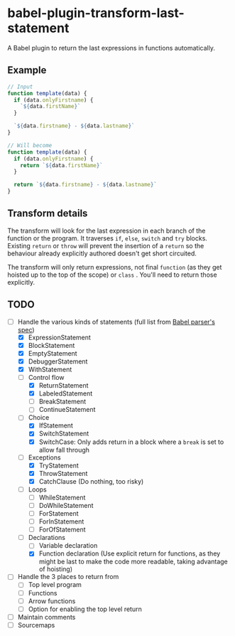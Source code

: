 babel-plugin-transform-last-statement
===

A Babel plugin to return the last expressions in functions automatically.

Example
---

```js
// Input
function template(data) {
  if (data.onlyFirstname) {
    `${data.firstName}`
  }

  `${data.firstname} - ${data.lastname}`
}

// Will become
function template(data) {
  if (data.onlyFirstname) {
    return `${data.firstName}`
  }

  return `${data.firstname} - ${data.lastname}`
}
```

Transform details
---

The transform will look for the last expression in each branch of the function or the program. It traverses `if`, `else`, `switch` and `try` blocks. Existing `return` or `throw` will prevent the insertion of a `return` so the behaviour already explicitly authored doesn't get short circuited.

The transform will only return expressions, not final `function` (as they get hoisted up to the top of the scope) or `class` . You'll need to return those explicitly.

TODO
---

- [ ] Handle the various kinds of statements (full list from [Babel parser's spec][babel-parser-spec])
  - [x] ExpressionStatement
  - [x] BlockStatement
  - [x] EmptyStatement
  - [x] DebuggerStatement
  - [x] WithStatement
  - [ ] Control flow
    - [x] ReturnStatement
    - [x] LabeledStatement
    - [ ] BreakStatement
    - [ ] ContinueStatement
  - [ ] Choice
    - [x] IfStatement
    - [x] SwitchStatement
    - [x] SwitchCase: Only adds return in a block where a `break` is set to allow fall through
  - [ ] Exceptions
    - [x] TryStatement
    - [x] ThrowStatement
    - [x] CatchClause (Do nothing, too risky)
  - [ ] Loops
    - [ ] WhileStatement
    - [ ] DoWhileStatement
    - [ ] ForStatement
    - [ ] ForInStatement
    - [ ] ForOfStatement
  - [ ] Declarations
    - [ ] Variable declaration
    - [x] Function declaration (Use explicit return for functions, as they might be last to make the code more readable, taking advantage of hoisting)
- [ ] Handle the 3 places to return from
  - [ ] Top level program
  - [ ] Functions
  - [ ] Arrow functions
  - [ ] Option for enabling the top level return
- [ ] Maintain comments
- [ ] Sourcemaps

[babel-parser-spec]: https://github.com/babel/babel/blob/master/packages/babel-parser/ast/spec.md#patterns